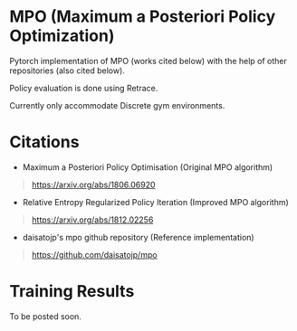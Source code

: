 # MPO (Maximum a Posteriori Policy Optimization)
Pytorch implementation of MPO (works cited below) with the help of other repositories (also cited below).

Policy evaluation is done using Retrace.

Currently only accommodate Discrete gym environments.

# Citations
* Maximum a Posteriori Policy Optimisation (Original MPO algorithm)
>https://arxiv.org/abs/1806.06920

* Relative Entropy Regularized Policy Iteration (Improved MPO algorithm)
>https://arxiv.org/abs/1812.02256

* daisatojp's mpo github repository (Reference implementation)
>https://github.com/daisatojp/mpo

# Training Results
To be posted soon.
